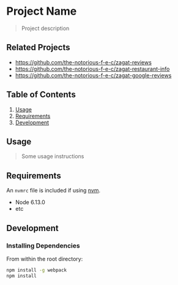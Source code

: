 # Project Name

> Project description

## Related Projects

  - https://github.com/the-notorious-f-e-c/zagat-reviews
  - https://github.com/the-notorious-f-e-c/zagat-restaurant-info
  - https://github.com/the-notorious-f-e-c/zagat-google-reviews

## Table of Contents

1. [Usage](#Usage)
1. [Requirements](#requirements)
1. [Development](#development)

## Usage

> Some usage instructions

## Requirements

An `nvmrc` file is included if using [nvm](https://github.com/creationix/nvm).

- Node 6.13.0
- etc

## Development

### Installing Dependencies

From within the root directory:

```sh
npm install -g webpack
npm install
```